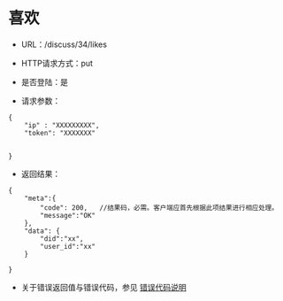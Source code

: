 # 喜欢

- URL：/discuss/34/likes

- HTTP请求方式：put

- 是否登陆：是

- 请求参数：

```
{
    "ip" : "XXXXXXXXX",
    "token": "XXXXXXX"
    
    
}
```

- 返回结果：

```
{
    "meta":{
        "code": 200,   //结果码，必需。客户端应首先根据此项结果进行相应处理。
        "message":"OK"
    },
    "data": {
        "did":"xx",
        "user_id":"xx"
    }
    
}
```

- 关于错误返回值与错误代码，参见 [错误代码说明](../README.md)


